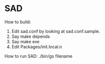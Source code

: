 # SAD

How to build:
1. Edit sad.conf by looking at sad.conf.sample.
2. Say make depends
3. Say make exe
4. Edit Packages/init.local.n

How to run SAD:
./bin/gs filename
